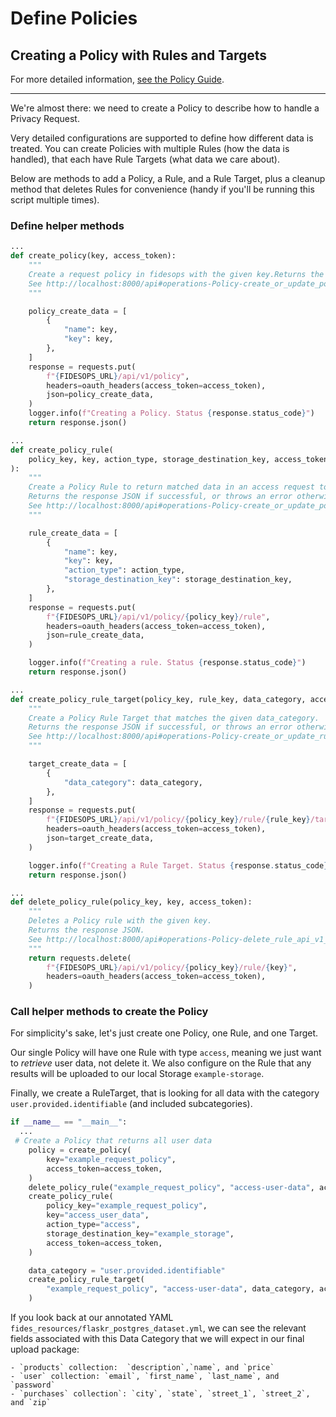 # Define Policies

## Creating a Policy with Rules and Targets 
For more detailed information, [see the Policy Guide](../guides/policies.md).

---

We're almost there: we need to create a Policy to describe how to handle a Privacy Request.

Very detailed configurations are supported to define how different data is treated. You can create 
Policies with multiple Rules (how the data is handled), that each have Rule Targets (what data we care about). 

Below are methods to add a Policy, a Rule, and a Rule Target, plus a cleanup method that deletes Rules for
convenience (handy if you'll be running this script multiple times).

### Define helper methods

```python
...
def create_policy(key, access_token):
    """
    Create a request policy in fidesops with the given key.Returns the response JSON if successful, or throws an error otherwise.
    See http://localhost:8000/api#operations-Policy-create_or_update_policies_api_v1_policy_put
    """

    policy_create_data = [
        {
            "name": key,
            "key": key,
        },
    ]
    response = requests.put(
        f"{FIDESOPS_URL}/api/v1/policy",
        headers=oauth_headers(access_token=access_token),
        json=policy_create_data,
    )
    logger.info(f"Creating a Policy. Status {response.status_code}")
    return response.json()
 ```   
```python
...
def create_policy_rule(
    policy_key, key, action_type, storage_destination_key, access_token
):
    """
    Create a Policy Rule to return matched data in an access request to the given Storage destination.
    Returns the response JSON if successful, or throws an error otherwise.
    See http://localhost:8000/api#operations-Policy-create_or_update_policies_api_v1_policy_put
    """

    rule_create_data = [
        {
            "name": key,
            "key": key,
            "action_type": action_type,
            "storage_destination_key": storage_destination_key,
        },
    ]
    response = requests.put(
        f"{FIDESOPS_URL}/api/v1/policy/{policy_key}/rule",
        headers=oauth_headers(access_token=access_token),
        json=rule_create_data,
    )

    logger.info(f"Creating a rule. Status {response.status_code}")
    return response.json()
```    

```python
...
def create_policy_rule_target(policy_key, rule_key, data_category, access_token):
    """
    Create a Policy Rule Target that matches the given data_category.
    Returns the response JSON if successful, or throws an error otherwise.
    See http://localhost:8000/api#operations-Policy-create_or_update_rules_api_v1_policy__policy_key__rule_put
    """

    target_create_data = [
        {
            "data_category": data_category,
        },
    ]
    response = requests.put(
        f"{FIDESOPS_URL}/api/v1/policy/{policy_key}/rule/{rule_key}/target",
        headers=oauth_headers(access_token=access_token),
        json=target_create_data,
    )

    logger.info(f"Creating a Rule Target. Status {response.status_code}")
    return response.json()
```
```python
...
def delete_policy_rule(policy_key, key, access_token):
    """
    Deletes a Policy rule with the given key.
    Returns the response JSON.
    See http://localhost:8000/api#operations-Policy-delete_rule_api_v1_policy__policy_key__rule__rule_key__delete
    """
    return requests.delete(
        f"{FIDESOPS_URL}/api/v1/policy/{policy_key}/rule/{key}",
        headers=oauth_headers(access_token=access_token),
    )
```

### Call helper methods to create the Policy

For simplicity's sake, let's just create one Policy, one Rule, and one Target.

Our single Policy will have one Rule with type `access`, meaning we just want to *retrieve* user data, not delete it. 
We also configure on the Rule that any results will be uploaded to our local Storage `example-storage`.

Finally, we create a RuleTarget, that is looking for all data with the category `user.provided.identifiable` (and included subcategories). 

```python
if __name__ == "__main__":
  ...
 # Create a Policy that returns all user data
    policy = create_policy(
        key="example_request_policy",
        access_token=access_token,
    )
    delete_policy_rule("example_request_policy", "access-user-data", access_token)
    create_policy_rule(
        policy_key="example_request_policy",
        key="access_user_data",
        action_type="access",
        storage_destination_key="example_storage",
        access_token=access_token,
    )

    data_category = "user.provided.identifiable"
    create_policy_rule_target(
        "example_request_policy", "access-user-data", data_category, access_token
    )

```

If you look back at our annotated YAML `fides_resources/flaskr_postgres_dataset.yml`, we can see the relevant fields
associated with this Data Category that we will expect in our final upload package:

    - `products` collection:  `description`,`name`, and `price` 
    - `user` collection: `email`, `first_name`, `last_name`, and `password`
    - `purchases` collection`: `city`, `state`, `street_1`, `street_2`, and `zip`
